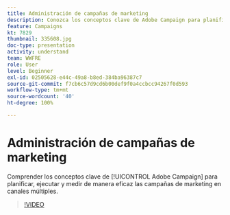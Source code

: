 ```yaml
---
title: Administración de campañas de marketing
description: Conozca los conceptos clave de Adobe Campaign para planificar, ejecutar y medir de manera eficaz las campañas de marketing multicanal.
feature: Campaigns
kt: 7829
thumbnail: 335608.jpg
doc-type: presentation
activity: understand
team: WWFRE
role: User
level: Beginner
exl-id: 02505628-e44c-49a8-b8ed-384ba96387c7
source-git-commit: f7cb6c57d9cd6b00def9f0a4ccbcc94267f0d593
workflow-type: tm+mt
source-wordcount: '40'
ht-degree: 100%

---
```


# Administración de campañas de marketing

Comprender los conceptos clave de [!UICONTROL Adobe Campaign] para planificar, ejecutar y medir de manera eficaz las campañas de marketing en canales múltiples.

>[!VIDEO](https://video.tv.adobe.com/v/335608?quality=12)
